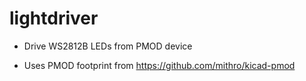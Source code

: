 # lightdriver

* Drive WS2812B LEDs from PMOD device

* Uses PMOD footprint from https://github.com/mithro/kicad-pmod
